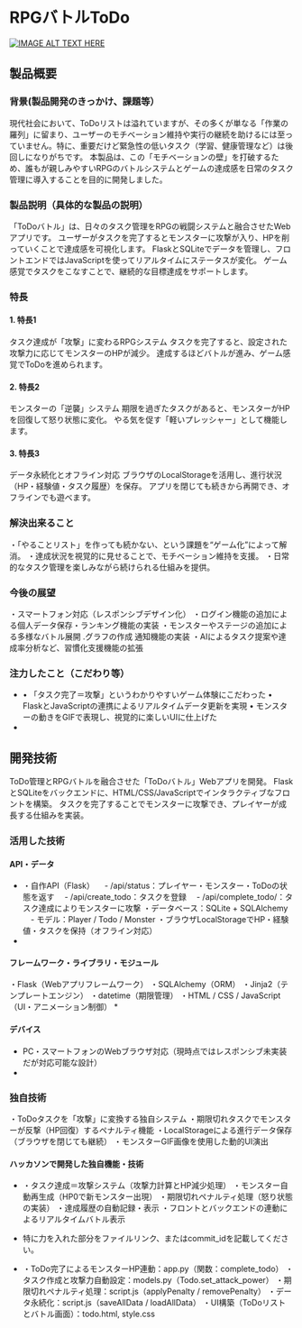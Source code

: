 # RPGバトルToDo

[![IMAGE ALT TEXT HERE](https://jphacks.com/wp-content/uploads/2025/05/JPHACKS2025_ogp.jpg)](https://www.youtube.com/watch?v=lA9EluZugD8)

## 製品概要
### 背景(製品開発のきっかけ、課題等）
現代社会において、ToDoリストは溢れていますが、その多くが単なる「作業の羅列」に留まり、ユーザーのモチベーション維持や実行の継続を助けるには至っていません。特に、重要だけど緊急性の低いタスク（学習、健康管理など）は後回しになりがちです。
本製品は、この「モチベーションの壁」を打破するため、誰もが親しみやすいRPGのバトルシステムとゲームの達成感を日常のタスク管理に導入することを目的に開発しました。

### 製品説明（具体的な製品の説明）
「ToDoバトル」は、日々のタスク管理をRPGの戦闘システムと融合させたWebアプリです。
ユーザーがタスクを完了するとモンスターに攻撃が入り、HPを削っていくことで達成感を可視化します。
FlaskとSQLiteでデータを管理し、フロントエンドではJavaScriptを使ってリアルタイムにステータスが変化。
ゲーム感覚でタスクをこなすことで、継続的な目標達成をサポートします。
### 特長
#### 1. 特長1
タスク達成が「攻撃」に変わるRPGシステム
タスクを完了すると、設定された攻撃力に応じてモンスターのHPが減少。
達成するほどバトルが進み、ゲーム感覚でToDoを進められます。
#### 2. 特長2
モンスターの「逆襲」システム
期限を過ぎたタスクがあると、モンスターがHPを回復して怒り状態に変化。
やる気を促す「軽いプレッシャー」として機能します。
#### 3. 特長3
データ永続化とオフライン対応
ブラウザのLocalStorageを活用し、進行状況（HP・経験値・タスク履歴）を保存。
アプリを閉じても続きから再開でき、オフラインでも遊べます。
### 解決出来ること
・「やることリスト」を作っても続かない、という課題を“ゲーム化”によって解消。
・達成状況を視覚的に見せることで、モチベーション維持を支援。
・日常的なタスク管理を楽しみながら続けられる仕組みを提供。
### 今後の展望
・スマートフォン対応（レスポンシブデザイン化）
・ログイン機能の追加による個人データ保存・ランキング機能の実装
・モンスターやステージの追加による多様なバトル展開
.グラフの作成
通知機能の実装
・AIによるタスク提案や達成率分析など、習慣化支援機能の拡張
### 注力したこと（こだわり等）
* •	「タスク完了＝攻撃」というわかりやすいゲーム体験にこだわった
	•	FlaskとJavaScriptの連携によるリアルタイムデータ更新を実現
	•	モンスターの動きをGIFで表現し、視覚的に楽しいUIに仕上げた
* 

## 開発技術
ToDo管理とRPGバトルを融合させた「ToDoバトル」Webアプリを開発。
FlaskとSQLiteをバックエンドに、HTML/CSS/JavaScriptでインタラクティブなフロントを構築。
タスクを完了することでモンスターに攻撃でき、プレイヤーが成長する仕組みを実装。
### 活用した技術
#### API・データ
*  ・自作API（Flask）
　- /api/status：プレイヤー・モンスター・ToDoの状態を返す
　- /api/create_todo：タスクを登録
　- /api/complete_todo/<id>：タスク達成によりモンスターに攻撃
・データベース：SQLite + SQLAlchemy
　- モデル：Player / Todo / Monster
・ブラウザLocalStorageでHP・経験値・タスクを保持（オフライン対応）
* 

#### フレームワーク・ライブラリ・モジュール
・Flask（Webアプリフレームワーク）
・SQLAlchemy（ORM）
・Jinja2（テンプレートエンジン）
・datetime（期限管理）
・HTML / CSS / JavaScript（UI・アニメーション制御）
* 

#### デバイス
* PC・スマートフォンのWebブラウザ対応（現時点ではレスポンシブ未実装だが対応可能な設計）
* 

### 独自技術
・ToDoタスクを「攻撃」に変換する独自システム
・期限切れタスクでモンスターが反撃（HP回復）するペナルティ機能
・LocalStorageによる進行データ保存（ブラウザを閉じても継続）
・モンスターGIF画像を使用した動的UI演出
#### ハッカソンで開発した独自機能・技術
* ・タスク達成＝攻撃システム（攻撃力計算とHP減少処理）
・モンスター自動再生成（HP0で新モンスター出現）
・期限切れペナルティ処理（怒り状態の実装）
・達成履歴の自動記録・表示
・フロントとバックエンドの連動によるリアルタイムバトル表示

* 特に力を入れた部分をファイルリンク、またはcommit_idを記載してください。
* ・ToDo完了によるモンスターHP連動：app.py（関数：complete_todo）
・タスク作成と攻撃力自動設定：models.py（Todo.set_attack_power）
・期限切れペナルティ処理：script.js（applyPenalty / removePenalty）
・データ永続化：script.js（saveAllData / loadAllData）
・UI構築（ToDoリストとバトル画面）：todo.html, style.css
